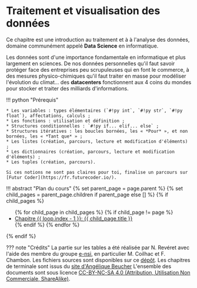 # Traitement et visualisation des données

Ce chapitre est une introduction au traitement et à à l'analyse des données, domaine communément appelé **Data Science** en informatique.

Les données sont d'une importance fondamentale en informatique et plus largement en sciences. De nos données personnelles qu'il faut savoir protéger face des entreprises peu scrupuleuses qui en font le commerce, à des mesures physico-chimiques qu'il faut traiter en masse pour modéliser l'évolution du climat... des **datacenters** fonctionnent aux 4 coins du mondes pour stocker et traiter des milliards d'informations.


!!! python "Prérequis" 

    * Les variables : types élémentaires (`#!py int`, `#!py str`, `#!py float`), affectations, calculs ;
    * Les fonctions : utilisation et définition ;
    * Structures conditionnelles : `#!py if... elif... else` ;
    * Structures itératives : les boucles bornées, les « *Pour* », et non bornées, les « *Tant que* » ;
    * Les listes (création, parcours, lecture et modification d'éléments) ;
    * Les dictionnaires (création, parcours, lecture et modification d'éléments) ;
    * Les tuples (création, parcours).

    Si ces notions ne sont pas claires pour toi, finalise un parcours sur [Futur Coder](https://fr.futurecoder.io/).

!!! abstract "Plan du cours"
    {% set parent_page = page.parent %}
    {% set child_pages = parent_page.children if parent_page else [] %}
    {% if child_pages %}
    <div class="toc">
    <ul>
    {% for child_page in child_pages %}
        {% if child_page != page %}
    <li><a href="/{{ child_page.url }}">Chapitre {{ loop.index - 1 }}: {{ child_page.title }}</a></li>
    {% endif %}
    {% endfor %}
    </ul>
    </div>
    {% endif %}


??? note "Crédits"
    La partie sur les tables a été réalisée par N. Revéret avec l'aide des membre du groupe [e-nsi](https://e-nsi.forge.aeif.fr/), en particulier M. Coilhac et F. Chambon. Les fichiers sources sont disponibles sur ce [dépôt](https://forge.aeif.fr/nreveret/donnees_en_table). 
    Les chapitres de terminale sont issus du [site d'Angélique Beucher](https://infosite27.forge.aeif.fr/informatique-au-lycee-prevert/)
    L'ensemble des documents sont sous licence [CC-BY-NC-SA 4.0 (Attribution, Utilisation Non Commerciale, ShareAlike)](https://creativecommons.org/licenses/by-nc-sa/4.0/).

